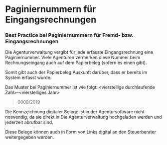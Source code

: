 # Paginiernummern für Eingangsrechnungen

### **Best Practice bei** Paginiernummern für Fremd- bzw. Eingangsrechnungen

Die Agenturverwaltung vergibt für jede erfasste Eingangsrechnung eine Paginiernummer. Viele Agenturen vermerken diese Nummer beim Rechnungseingang auch auf dem Papierbeleg \(sofern es einen gibt\).

Somit gibt auch der Papierbeleg Auskunft darüber, dass er bereits im System erfasst wurde.

Das Muster bei Paginiernummer ist wie folgt: &lt;vierstellige durchlaufende Zahl&gt;-&lt;vierstelliges Jahr&gt;

> 0009/2019

Die Kennzeichnung digitaler Belege ist in der Agentursoftware nicht notwendig, da sie direkt in Die Agenturverwaltung hochgeladen werden und jederzeit abrufbar sind.

Diese Belege können auch in Form von Links digital an den Steuerberater weitergegeben werden.

